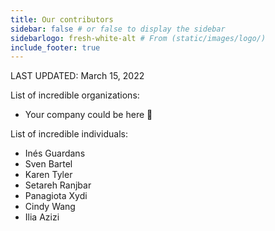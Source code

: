 ```yaml
---
title: Our contributors
sidebar: false # or false to display the sidebar
sidebarlogo: fresh-white-alt # From (static/images/logo/)
include_footer: true
---
```


LAST UPDATED: March 15, 2022

List of incredible organizations:

* Your company could be here 🤗

List of incredible individuals:

* Inés Guardans
* Sven Bartel
* Karen Tyler
* Setareh Ranjbar
* Panagiota Xydi
* Cindy Wang
* Ilia Azizi
